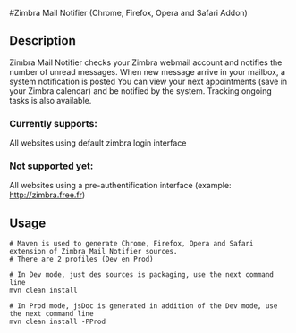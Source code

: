 #Zimbra Mail Notifier (Chrome, Firefox, Opera and Safari Addon)

## Description

Zimbra Mail Notifier checks your Zimbra webmail account and notifies the number of unread messages.
When new message arrive in your mailbox, a system notification is posted
You can view your next appointments (save in your Zimbra calendar) and be notified by the system.
Tracking ongoing tasks is also available.

### Currently supports:
All websites using default zimbra login interface

### Not supported yet:
All websites using a pre-authentification interface (example: http://zimbra.free.fr)

## Usage

	# Maven is used to generate Chrome, Firefox, Opera and Safari extension of Zimbra Mail Notifier sources.
	# There are 2 profiles (Dev en Prod)
	
	# In Dev mode, just des sources is packaging, use the next command line
	mvn clean install
	
	# In Prod mode, jsDoc is generated in addition of the Dev mode, use the next command line
	mvn clean install -PProd
